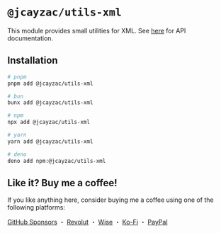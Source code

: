# `@jcayzac/utils-xml`

This module provides small utilities for XML. See [here](https://jsr.io/@jcayzac/utils-xml/doc) for API documentation.

## Installation

```sh
# pnpm
pnpm add @jcayzac/utils-xml

# bun
bunx add @jcayzac/utils-xml

# npm
npx add @jcayzac/utils-xml

# yarn
yarn add @jcayzac/utils-xml

# deno
deno add npm:@jcayzac/utils-xml
```

## Like it? Buy me a coffee!

If you like anything here, consider buying me a coffee using one of the following platforms:

[GitHub Sponsors](https://github.com/sponsors/jcayzac) ・ [Revolut](https://revolut.me/julienswap) ・ [Wise](https://wise.com/pay/me/julienc375) ・ [Ko-Fi](https://ko-fi.com/jcayzac) ・ [PayPal](https://paypal.me/jcayzac)
